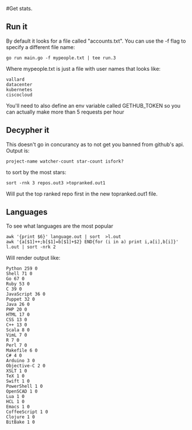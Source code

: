 #Get stats. 



## Run it

By default it looks for a file called "accounts.txt".  You can use the 
-f flag to specify a different file name: 

```shell
go run main.go -f mypeople.txt | tee run.3
```

Where mypeople.txt is just a file with user names that looks like:

```
vallard
datacenter
kubernetes
ciscocloud
```

You'll need to also define an env variable called GETHUB_TOKEN so you can
actually make more than 5 requests per hour


## Decypher it

This doesn't go in concurancy as to not get you banned from github's api. 
Output is: 

```
project-name watcher-count star-count isfork?
```
to sort by the most stars:

``` 
sort -rnk 3 repos.out3 >topranked.out1
```
Will put the top ranked repo first in the new topranked.out1 file. 

## Languages

To see what languages are the most popular
```
awk '{print $6}' language.out | sort  >l.out
awk '{a[$1]++;b[$1]=b[$1]+$2} END{for (i in a) print i,a[i],b[i]}' l.out | sort -nrk 2
```
Will render output like: 
```
Python 259 0
Shell 71 0
Go 67 0
Ruby 53 0
C 39 0
JavaScript 36 0
Puppet 32 0
Java 26 0
PHP 20 0
HTML 17 0
CSS 13 0
C++ 13 0
Scala 8 0
VimL 7 0
R 7 0
Perl 7 0
Makefile 6 0
C# 4 0
Arduino 3 0
Objective-C 2 0
XSLT 1 0
TeX 1 0
Swift 1 0
PowerShell 1 0
OpenSCAD 1 0
Lua 1 0
HCL 1 0
Emacs 1 0
CoffeeScript 1 0
Clojure 1 0
BitBake 1 0
```
